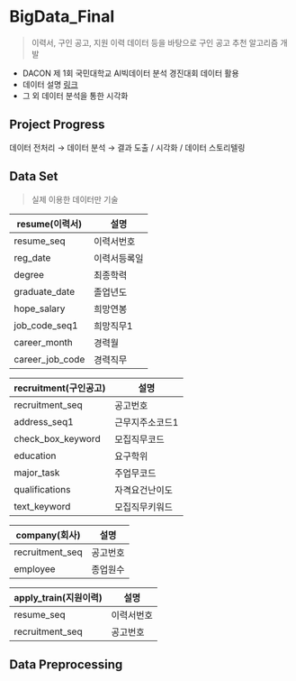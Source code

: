 # BigData_Final

> 이력서, 구인 공고, 지원 이력 데이터 등을 바탕으로 구인 공고 추천 알고리즘 개발

* DACON 제 1회 국민대학교 AI빅데이터 분석 경진대회 데이터 활용
* 데이터 설명 [링크](https://docs.google.com/spreadsheets/d/1rNQuOmfj3YWESN6ryAYsek9ukh8Jth9D/edit#gid=1276570507)
* 그 외 데이터 분석을 통한 시각화

## Project Progress

데이터 전처리 &rarr; 데이터 분석 &rarr; 결과 도출 / 시각화 / 데이터 스토리텔링

## Data Set

> 실제 이용한 데이터만 기술

|resume(이력서)|설명| 
|------|---|
|resume_seq|이력서번호|
|reg_date|이력서등록일|
|degree|최종학력|
|graduate_date|졸업년도|
|hope_salary|희망연봉|
|job_code_seq1|희망직무1|
|career_month|경력월|
|career_job_code|경력직무|

|recruitment(구인공고)|설명| 
|------|---|
|recruitment_seq|공고번호|
|address_seq1|근무지주소코드1|
|check_box_keyword|모집직무코드|
|education|요구학위|
|major_task|주업무코드|
|qualifications|자격요건난이도|
|text_keyword|모집직무키워드|

|company(회사)|설명| 
|------|---|
|recruitment_seq|공고번호|
|employee|종업원수|

|apply_train(지원이력)|설명| 
|------|---|
|resume_seq|이력서번호|
|recruitment_seq|공고번호|

## Data Preprocessing

